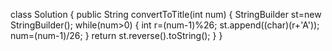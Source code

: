 class Solution {
    public String convertToTitle(int num) {
        StringBuilder st=new StringBuilder();
        while(num>0)
        {
            int r=(num-1)%26;
            st.append((char)(r+'A'));
            num=(num-1)/26;
        }
        return st.reverse().toString();
    }
}
